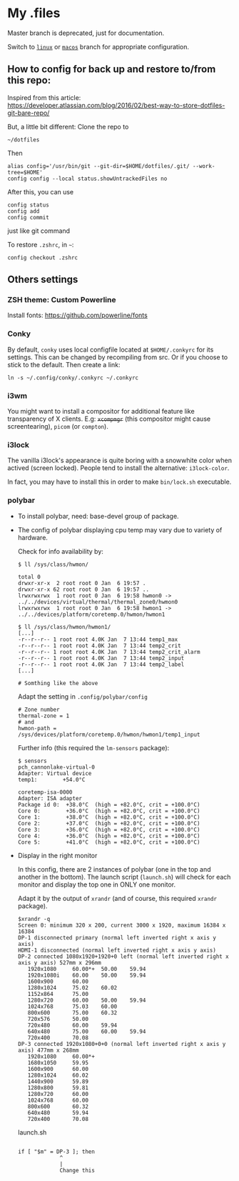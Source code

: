 # My .files

Master branch is deprecated, just for documentation.

Switch to [`linux`](https://github.com/voldedore/dotfiles/tree/linux) or [`macos`](https://github.com/voldedore/dotfiles/tree/macos) branch for appropriate configuration.

## How to config for back up and restore to/from this repo:

Inspired from this article: https://developer.atlassian.com/blog/2016/02/best-way-to-store-dotfiles-git-bare-repo/

But, a little bit different: Clone the repo to

    ~/dotfiles

Then 

    alias config='/usr/bin/git --git-dir=$HOME/dotfiles/.git/ --work-tree=$HOME'
    config config --local status.showUntrackedFiles no

After this, you can use 

    config status
    config add
    config commit

just like git command

To restore `.zshrc`, in `~`:

    config checkout .zshrc

## Others settings

### ZSH theme: Custom Powerline

Install fonts: https://github.com/powerline/fonts

### Conky

By default, `conky` uses local configfile located at `$HOME/.conkyrc` for its settings. This can be changed by recompiling from src. Or if you choose to stick to the default. Then create a link:

    ln -s ~/.config/conky/.conkyrc ~/.conkyrc
    
### i3wm

You might want to install a compositor for additional feature like transparency of X clients. E.g: ~~`xcompmgr`~~ (this compositor might cause screentearing), `picom` (or `compton`).

### i3lock

The vanilla i3lock's appearance is quite boring with a snowwhite color when actived (screen locked). People tend to install the alternative: `i3lock-color`.

In fact, you may have to install this in order to make `bin/lock.sh` executable.

### polybar

- To install polybar, need: base-devel group of package.

- The config of polybar displaying cpu temp may vary due to variety of hardware. 

    Check for info availability by:
    
    ```
    $ ll /sys/class/hwmon/

    total 0
    drwxr-xr-x  2 root root 0 Jan  6 19:57 .
    drwxr-xr-x 62 root root 0 Jan  6 19:57 ..
    lrwxrwxrwx  1 root root 0 Jan  6 19:58 hwmon0 -> ../../devices/virtual/thermal/thermal_zone0/hwmon0
    lrwxrwxrwx  1 root root 0 Jan  6 19:58 hwmon1 -> ../../devices/platform/coretemp.0/hwmon/hwmon1

    $ ll /sys/class/hwmon/hwmon1/
    [...]
    -r--r--r-- 1 root root 4.0K Jan  7 13:44 temp1_max
    -r--r--r-- 1 root root 4.0K Jan  7 13:44 temp2_crit
    -r--r--r-- 1 root root 4.0K Jan  7 13:44 temp2_crit_alarm
    -r--r--r-- 1 root root 4.0K Jan  7 13:44 temp2_input
    -r--r--r-- 1 root root 4.0K Jan  7 13:44 temp2_label
    [...]

    # Somthing like the above
    ```

    Adapt the setting in `.config/polybar/config`

    ```
    # Zone number
    thermal-zone = 1 
    # and
    hwmon-path = /sys/devices/platform/coretemp.0/hwmon/hwmon1/temp1_input
    ```

    Further info (this required the `lm-sensors` package):

    ```
    $ sensors
    pch_cannonlake-virtual-0
    Adapter: Virtual device
    temp1:        +54.0°C  

    coretemp-isa-0000
    Adapter: ISA adapter
    Package id 0:  +38.0°C  (high = +82.0°C, crit = +100.0°C)
    Core 0:        +36.0°C  (high = +82.0°C, crit = +100.0°C)
    Core 1:        +38.0°C  (high = +82.0°C, crit = +100.0°C)
    Core 2:        +37.0°C  (high = +82.0°C, crit = +100.0°C)
    Core 3:        +36.0°C  (high = +82.0°C, crit = +100.0°C)
    Core 4:        +36.0°C  (high = +82.0°C, crit = +100.0°C)
    Core 5:        +41.0°C  (high = +82.0°C, crit = +100.0°C)
    ```
    
- Display in the right monitor

    In this config, there are 2 instances of polybar (one in the top and another in the bottom). The launch script (`launch.sh`) will check for each monitor and display the top one in ONLY one monitor. 
    
    Adapt it by the output of `xrandr` (and of course, this required `xrandr` package).
    
    ```
    $xrandr -q                                                                                             
    Screen 0: minimum 320 x 200, current 3000 x 1920, maximum 16384 x 16384
    DP-1 disconnected primary (normal left inverted right x axis y axis)
    HDMI-1 disconnected (normal left inverted right x axis y axis)
    DP-2 connected 1080x1920+1920+0 left (normal left inverted right x axis y axis) 527mm x 296mm
       1920x1080     60.00*+  50.00    59.94  
       1920x1080i    60.00    50.00    59.94  
       1600x900      60.00  
       1280x1024     75.02    60.02  
       1152x864      75.00  
       1280x720      60.00    50.00    59.94  
       1024x768      75.03    60.00  
       800x600       75.00    60.32  
       720x576       50.00  
       720x480       60.00    59.94  
       640x480       75.00    60.00    59.94  
       720x400       70.08  
    DP-3 connected 1920x1080+0+0 (normal left inverted right x axis y axis) 477mm x 268mm
       1920x1080     60.00*+
       1680x1050     59.95  
       1600x900      60.00  
       1280x1024     60.02  
       1440x900      59.89  
       1280x800      59.81  
       1280x720      60.00  
       1024x768      60.00  
       800x600       60.32  
       640x480       59.94  
       720x400       70.08  
    ```

    launch.sh
    
    ```
    
    if [ "$m" = DP-3 ]; then
                 ^
                 |
                 Change this
    ```
    
